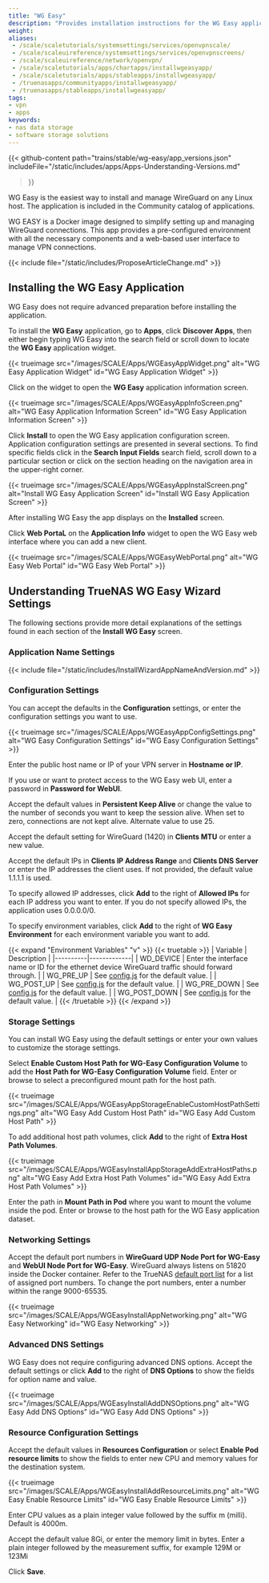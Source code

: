 ```yaml
---
title: "WG Easy"
description: "Provides installation instructions for the WG Easy application."
weight:
aliases:
 - /scale/scaletutorials/systemsettings/services/openvpnscale/
 - /scale/scaleuireference/systemsettings/services/openvpnscreens/
 - /scale/scaleuireference/network/openvpn/
 - /scale/scaletutorials/apps/chartapps/installwgeasyapp/
 - /scale/scaletutorials/apps/stableapps/installwgeasyapp/
 - /truenasapps/communityapps/installwgeasyapp/
 - /truenasapps/stableapps/installwgeasyapp/
tags:
- vpn
- apps
keywords:
- nas data storage
- software storage solutions
---
```


{{< github-content 
    path="trains/stable/wg-easy/app_versions.json"
	includeFile="/static/includes/apps/Apps-Understanding-Versions.md"
>}}

WG Easy is the easiest way to install and manage WireGuard on any Linux host.
The application is included in the Community catalog of applications.

WG EASY is a Docker image designed to simplify setting up and managing WireGuard connections.
This app provides a pre-configured environment with all the necessary components and a web-based user interface to manage VPN connections.

{{< include file="/static/includes/ProposeArticleChange.md" >}}

## Installing the WG Easy Application

WG Easy does not require advanced preparation before installing the application.

To install the **WG Easy** application, go to **Apps**, click **Discover Apps**, then either begin typing WG Easy into the search field or scroll down to locate the **WG Easy** application widget.

{{< trueimage src="/images/SCALE/Apps/WGEasyAppWidget.png" alt="WG Easy Application Widget" id="WG Easy Application Widget" >}}

Click on the widget to open the **WG Easy** application information screen.

{{< trueimage src="/images/SCALE/Apps/WGEasyAppInfoScreen.png" alt="WG Easy Application Information Screen" id="WG Easy Application Information Screen" >}}

Click **Install** to open the WG Easy application configuration screen.
Application configuration settings are presented in several sections.
To find specific fields click in the **Search Input Fields** search field, scroll down to a particular section or click on the section heading on the navigation area in the upper-right corner.

{{< trueimage src="/images/SCALE/Apps/WGEasyAppInstalScreen.png" alt="Install WG Easy Application Screen" id="Install WG Easy Application Screen" >}}

After installing WG Easy the app displays on the **Installed** screen.

Click **Web PortaL** on the **Application Info** widget to open the WG Easy web interface where you can add a new client.

{{< trueimage src="/images/SCALE/Apps/WGEasyWebPortal.png" alt="WG Easy Web Portal" id="WG Easy Web Portal" >}}

## Understanding TrueNAS WG Easy Wizard Settings

The following sections provide more detail explanations of the settings found in each section of the **Install WG Easy** screen.

### Application Name Settings

{{< include file="/static/includes/InstallWizardAppNameAndVersion.md" >}}

### Configuration Settings

You can accept the defaults in the **Configuration** settings, or enter the configuration settings you want to use.

{{< trueimage src="/images/SCALE/Apps/WGEasyAppConfigSettings.png" alt="WG Easy Configuration Settings" id="WG Easy Configuration Settings" >}}

Enter the public host name or IP of your VPN server in **Hostname or IP**.

If you use or want to protect access to the WG Easy web UI, enter a password in **Password for WebUI**.

Accept the default values in **Persistent Keep Alive** or change the value to the number of seconds you want to keep the session alive.
When set to zero, connections are not kept alive. Alternate value to use 25.

Accept the default setting for WireGuard (1420) in **Clients MTU** or enter a new value.

Accept the default IPs in **Clients IP Address Range** and **Clients DNS Server** or enter the IP addresses the client uses. If not provided, the default value 1.1.1.1 is used.

To specify allowed IP addresses, click **Add** to the right of **Allowed IPs** for each IP address you want to enter.
If you do not specify allowed IPs, the application uses 0.0.0.0/0.

To specify environment variables, click **Add** to the right of **WG Easy Environment** for each environment variable you want to add.

{{< expand "Environment Variables" "v" >}}
{{< truetable >}}
| Variable | Description |
|----------|-------------|
| WD_DEVICE | Enter the interface name or ID for the ethernet device WireGuard traffic should forward through. |
| WG_PRE_UP | See [config.js](https://github.com/WeeJeWel/wg-easy/blob/master/src/config.js#L19) for the default value. |
| WG_POST_UP | See [config.js](https://github.com/WeeJeWel/wg-easy/blob/master/src/config.js#L19) for the default value. |
| WG_PRE_DOWN | See [config.js](https://github.com/WeeJeWel/wg-easy/blob/master/src/config.js#L19) for the default value. |
| WG_POST_DOWN | See [config.js](https://github.com/WeeJeWel/wg-easy/blob/master/src/config.js#L19) for the default value. |
{{< /truetable >}}
{{< /expand >}}

### Storage Settings

You can install WG Easy using the default settings or enter your own values to customize the storage settings.

Select **Enable Custom Host Path for WG-Easy Configuration Volume** to add the **Host Path for WG-Easy Configuration Volume** field.
Enter or browse to select a preconfigured mount path for the host path.

{{< trueimage src="/images/SCALE/Apps/WGEasyAppStorageEnableCustomHostPathSettings.png" alt="WG Easy Add Custom Host Path" id="WG Easy Add Custom Host Path" >}}

To add additional host path volumes, click **Add** to the right of **Extra Host Path Volumes**.

{{< trueimage src="/images/SCALE/Apps/WGEasyInstallAppStorageAddExtraHostPaths.png" alt="WG Easy Add Extra Host Path Volumes" id="WG Easy Add Extra Host Path Volumes" >}}

Enter the path in **Mount Path in Pod** where you want to mount the volume inside the pod.
Enter or browse to the host path for the WG Easy application dataset.

### Networking Settings

Accept the default port numbers in **WireGuard UDP Node Port for WG-Easy** and **WebUI Node Port for WG-Easy**.
WireGuard always listens on 51820 inside the Docker container.
Refer to the TrueNAS [default port list](https://www.truenas.com/docs/references/defaultports/) for a list of assigned port numbers.
To change the port numbers, enter a number within the range 9000-65535.

{{< trueimage src="/images/SCALE/Apps/WGEasyInstallAppNetworking.png" alt="WG Easy Networking" id="WG Easy Networking" >}}

### Advanced DNS Settings

WG Easy does not require configuring advanced DNS options.
Accept the default settings or click **Add** to the right of **DNS Options** to show the fields for option name and value.

{{< trueimage src="/images/SCALE/Apps/WGEasyInstallAddDNSOptions.png" alt="WG Easy Add DNS Options" id="WG Easy Add DNS Options" >}}

### Resource Configuration Settings

Accept the default values in **Resources Configuration** or select **Enable Pod resource limits** to show the fields to enter new CPU and memory values for the destination system.

{{< trueimage src="/images/SCALE/Apps/WGEasyInstallAddResourceLimits.png" alt="WG Easy Enable Resource Limits" id="WG Easy Enable Resource Limits" >}}

Enter CPU values as a plain integer value followed by the suffix m (milli). Default is 4000m.

Accept the default value 8Gi, or enter the memory limit in bytes. Enter a plain integer followed by the measurement suffix, for example 129M or 123Mi

Click **Save**.
